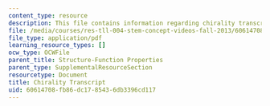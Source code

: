 ```yaml
---
content_type: resource
description: This file contains information regarding chirality transcript.
file: /media/courses/res-tll-004-stem-concept-videos-fall-2013/60614708fb86dc1785436db3396cd117_MITRES_TLL-004F13_Chirali.pdf
file_type: application/pdf
learning_resource_types: []
ocw_type: OCWFile
parent_title: Structure-Function Properties
parent_type: SupplementalResourceSection
resourcetype: Document
title: Chirality Transcript
uid: 60614708-fb86-dc17-8543-6db3396cd117
---
```

